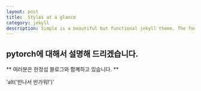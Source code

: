 ```yaml
---
layout: post
title:  Styles at a glance
category: jekyll 
description: Simple is a beautiful but functional jekyll theme. The font-type setting looks really good when writers use CJK mixed with English.
---
```


## pytorch에 대해서 설명해 드리겠습니다.

** 여러분은 한정섭 블로그와 함꼐하고 있습니다. **

'alt('만나서 반가워!')'







